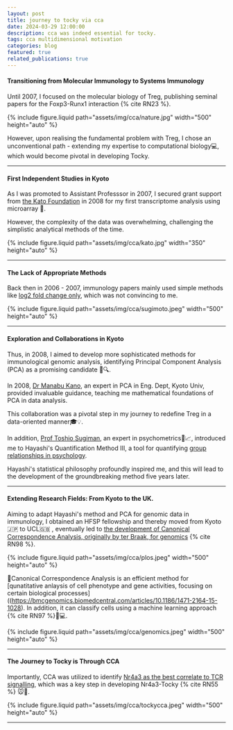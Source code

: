 ```yaml
---
layout: post
title: journey to tocky via cca
date: 2024-03-29 12:00:00
description: cca was indeed essential for tocky.
tags: cca multidimensional motivation
categories: blog
featured: true
related_publications: true
---
```


#### Transitioning from Molecular Immunology to Systems Immunology

Until 2007, I focused on the molecular biology of Treg, publishing seminal papers for the Foxp3-Runx1 interaction {% cite RN23 %}.

<div class="row mt-3">
     <div class="col-sm mt-3 mt-md-0">
        {% include figure.liquid path="assets/img/cca/nature.jpg" width="500" height="auto" %}
    </div>
</div>

However, upon realising the fundamental problem with Treg, I chose an unconventional path - extending my expertise to computational biology💻, which would become pivotal in developing Tocky.

---

#### First Independent Studies in Kyoto

As I was promoted to Assistant Professsor in 2007, I secured grant support from [the Kato Foundation](https://www.katokinen.or.jp/info/4_2english.html) in 2008 for my first transcriptome analysis using microarray 🧬.

However, the complexity of the data was overwhelming, challenging the simplistic analytical methods of the time.

<div class="row mt-3">
     <div class="col-sm mt-3 mt-md-0">
        {% include figure.liquid path="assets/img/cca/kato.jpg" width="350" height="auto" %}
    </div>
</div>

---

#### The Lack of Appropriate Methods

Back then in 2006 - 2007, immunology papers mainly used simple methods like [log2 fold change only](https://pubmed.ncbi.nlm.nih.gov/16772372/), which was not convincing to me.

<div class="row mt-3">
     <div class="col-sm mt-3 mt-md-0">
        {% include figure.liquid path="assets/img/cca/sugimoto.jpeg" width="500" height="auto" %}
    </div>
</div>

---

#### Exploration and Collaborations in Kyoto

Thus, in 2008, I aimed to develop more sophisticated methods for immunological genomic analysis, identifying Principal Component Analysis (PCA) as a promising candidate 🤔🔍.

In 2008, [Dr Manabu Kano](https://www.twitter.com/Dr_Kano), an expert in PCA in Eng. Dept, Kyoto Univ, provided invaluable guidance, teaching me mathematical foundations of PCA in data analysis.

This collaboration was a pivotal step in my journey to redefine Treg in a data-oriented manner🎓💡.

In addition, [Prof Toshio Sugiman](https://www.twitter.com/toshsugi), an expert in psychometrics🧠📈, introduced me to Hayashi's Quantification Method III, a tool for quantifying [group relationships in psychology](https://www.jstage.jst.go.jp/article/acrt1992/1/1/1_1_17/_article).

Hayashi's statistical philosophy profoundly inspired me, and this will lead to the development of the groundbreaking method five years later.

---

#### Extending Research Fields: From Kyoto to the UK.

Aiming to adapt Hayashi's method and PCA for genomic data in immunology, I obtained an HFSP fellowship and thereby moved from Kyoto🇯🇵 to UCL🇬🇧 , eventually led to [the development of Canonical Correspondence Analysis, originally by ter Braak, for genomics](https://journals.plos.org/plosone/article?id=10.1371/journal.pone.0053544) {% cite RN98 %}.

<div class="row mt-3">
     <div class="col-sm mt-3 mt-md-0">
        {% include figure.liquid path="assets/img/cca/plos.jpeg" width="500" height="auto" %}
    </div>
</div>

🔬Canonical Correspondence Analysis is an efficient method for [qunatitative anlaysis of cell phenotype and gene activities, focusing on certain biological processes]((https://bmcgenomics.biomedcentral.com/articles/10.1186/1471-2164-15-1028). In addition, it can classify cells using a machine learning approach {% cite RN97 %}🧬💻.
<div class="row mt-3">
     <div class="col-sm mt-3 mt-md-0">
        {% include figure.liquid path="assets/img/cca/genomics.jpeg" width="500" height="auto" %}
    </div>
</div>

---

#### The Journey to Tocky is Through CCA

Importantly, CCA was utilized to identify [Nr4a3 as the best correlate to TCR signalling](https://rupress.org/jcb/article/217/8/2931/39442/A-timer-for-analyzing-temporally-dynamic-changes), which was a key step in developing Nr4a3-Tocky {% cite RN55 %} 🐭🔬.

<div class="row mt-3">
     <div class="col-sm mt-3 mt-md-0">
        {% include figure.liquid path="assets/img/cca/tockycca.jpeg" width="500" height="auto" %}
    </div>
</div>

---
